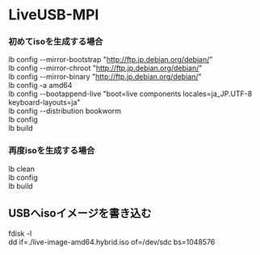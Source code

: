 # LiveUSB-MPI


### 初めてisoを生成する場合
lb config --mirror-bootstrap "http://ftp.jp.debian.org/debian/"  
lb config --mirror-chroot "http://ftp.jp.debian.org/debian/"  
lb config --mirror-binary "http://ftp.jp.debian.org/debian/"  
lb config -a amd64  
lb config --bootappend-live "boot=live components locales=ja_JP.UTF-8 keyboard-layouts=ja"  
lb config --distribution bookworm  
lb config  
lb build

### 再度isoを生成する場合
lb clean  
lb config  
lb build  

## USBへisoイメージを書き込む
fdisk -l  
dd if=./live-image-amd64.hybrid.iso of=/dev/sdc bs=1048576
